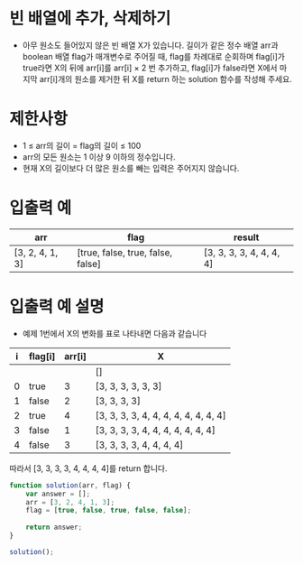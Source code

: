 # 빈 배열에 추가, 삭제하기
- 아무 원소도 들어있지 않은 빈 배열 X가 있습니다.
길이가 같은 정수 배열 arr과 boolean 배열 flag가 매개변수로 주어질 때,
flag를 차례대로 순회하며 flag[i]가 true라면 X의 뒤에 arr[i]를 arr[i] × 2 번 추가하고,
flag[i]가 false라면 X에서 마지막 arr[i]개의 원소를 제거한 뒤 X를 return 하는 solution 함수를 작성해 주세요.  

# 제한사항
- 1 ≤ arr의 길이 = flag의 길이 ≤ 100
- arr의 모든 원소는 1 이상 9 이하의 정수입니다.
- 현재 X의 길이보다 더 많은 원소를 빼는 입력은 주어지지 않습니다.

# 입출력 예
| arr | flag | result |
| --- | ---- | ------ |
| [3, 2, 4, 1, 3] | [true, false, true, false, false] | [3, 3, 3, 3, 4, 4, 4, 4] |

# 입출력 예 설명
- 예제 1번에서 X의 변화를 표로 나타내면 다음과 같습니다

| i | flag[i] | arr[i] | X |
| - | ------- | ------ | - |
|   |         |        | [] |
| 0 | true | 3 | [3, 3, 3, 3, 3, 3] |
| 1 | false | 2 | [3, 3, 3, 3] | 
| 2 | true | 4 | [3, 3, 3, 3, 4, 4, 4, 4, 4, 4, 4, 4] |
| 3 | false | 1 | [3, 3, 3, 3, 4, 4, 4, 4, 4, 4, 4] |
| 4 | false | 3 | [3, 3, 3, 3, 4, 4, 4, 4] |

따라서 [3, 3, 3, 3, 4, 4, 4, 4]를 return 합니다.

```javascript
function solution(arr, flag) {
    var answer = [];
    arr = [3, 2, 4, 1, 3];
    flag = [true, false, true, false, false];
    
    return answer;
}

solution();
```

